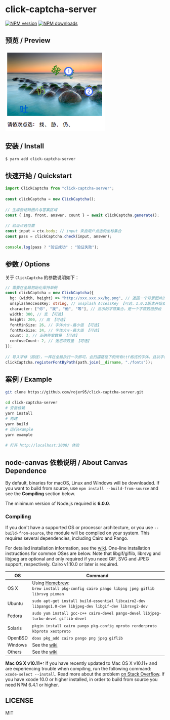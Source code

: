 # click-captcha-server

[![NPM version](https://img.shields.io/npm/v/click-captcha-server.svg?style=flat)](https://npmjs.org/package/click-captcha-server)
[![NPM downloads](http://img.shields.io/npm/dm/click-captcha-server.svg?style=flat)](https://npmjs.org/package/click-captcha-server)

## 预览 / Preview

![Preview](./preview.png)

## 安装 / Install

```bash
$ yarn add click-captcha-server
```

## 快速开始 / Quickstart

```ts
import ClickCaptcha from "click-captcha-server";

const clickCaptcha = new ClickCaptcha();

// 生成验证码图片与答案区域
const { img, front, answer, count } = await clickCaptcha.generate();

// 验证点选位置
const input = ctx.body; // input 来自用户点选的坐标集合
const pass = clickCaptcha.check(input, answer);

console.log(pass ? "验证成功" : "验证失败");
```

## 参数 / Options

关于 `ClickCaptcha` 的参数说明如下：

```ts
// 需要在全局初始化保持单例
const clickCaptcha = new ClickCaptcha({
  bg: (width, height) => "http://xxx.xxx.xx/bg.png", // 返回一个背景图片的 url 【可选】
  unsplashAccessKey: string, // unsplash AccessKey 【可选，1.0.2版本开始支持】
  character: ["你", "我", "他", "等"], // 显示的字符集合，是一个字符数组预设 【可选】
  width: 300, // 宽 【可选】
  height: 200, // 高 【可选】
  fontMinSize: 26, // 字体大小-最小值 【可选】
  fontMaxSize: 34, // 字体大小-最大值 【可选】
  count: 3, // 正确答案数量 【可选】
  confuseCount: 2, // 迷惑项数量 【可选】
});

// 导入字体（路径），一样在全局执行一次即可。会扫描路径下的所有ttf格式的字体，且以字体文件名作为font family导入到node-canvas
clickCaptcha.registerFontByPath(path.join(__dirname, "./fonts"));
```

## 案例 / Example

```bash
git clone https://github.com/rojer95/click-captcha-server.git

cd click-captcha-server
# 安装依赖
yarn install
# 构建
yarn build
# 运行example
yarn example

# 打开 http://localhost:3000/ 体验
```

## node-canvas 依赖说明 / About Canvas Dependence

By default, binaries for macOS, Linux and Windows will be downloaded. If you want to build from source, use `npm install --build-from-source` and see the **Compiling** section below.

The minimum version of Node.js required is **6.0.0**.

### Compiling

If you don't have a supported OS or processor architecture, or you use `--build-from-source`, the module will be compiled on your system. This requires several dependencies, including Cairo and Pango.

For detailed installation information, see the [wiki](https://github.com/Automattic/node-canvas/wiki/_pages). One-line installation instructions for common OSes are below. Note that libgif/giflib, librsvg and libjpeg are optional and only required if you need GIF, SVG and JPEG support, respectively. Cairo v1.10.0 or later is required.

| OS      | Command                                                                                                         |
| ------- | --------------------------------------------------------------------------------------------------------------- |
| OS X    | Using [Homebrew](https://brew.sh/):<br/>`brew install pkg-config cairo pango libpng jpeg giflib librsvg pixman` |
| Ubuntu  | `sudo apt-get install build-essential libcairo2-dev libpango1.0-dev libjpeg-dev libgif-dev librsvg2-dev`        |
| Fedora  | `sudo yum install gcc-c++ cairo-devel pango-devel libjpeg-turbo-devel giflib-devel`                             |
| Solaris | `pkgin install cairo pango pkg-config xproto renderproto kbproto xextproto`                                     |
| OpenBSD | `doas pkg_add cairo pango png jpeg giflib`                                                                      |
| Windows | See the [wiki](https://github.com/Automattic/node-canvas/wiki/Installation:-Windows)                            |
| Others  | See the [wiki](https://github.com/Automattic/node-canvas/wiki)                                                  |

**Mac OS X v10.11+:** If you have recently updated to Mac OS X v10.11+ and are experiencing trouble when compiling, run the following command: `xcode-select --install`. Read more about the problem [on Stack Overflow](http://stackoverflow.com/a/32929012/148072).
If you have xcode 10.0 or higher installed, in order to build from source you need NPM 6.4.1 or higher.

## LICENSE

MIT
